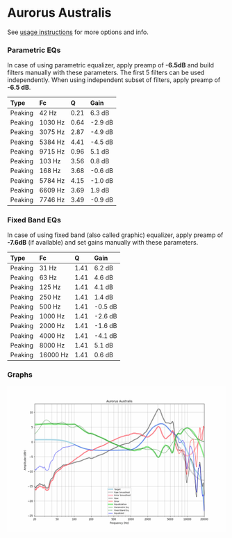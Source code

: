 # Aurorus Australis
See [usage instructions](https://github.com/jaakkopasanen/AutoEq#usage) for more options and info.

### Parametric EQs
In case of using parametric equalizer, apply preamp of **-6.5dB** and build filters manually
with these parameters. The first 5 filters can be used independently.
When using independent subset of filters, apply preamp of **-6.5 dB**.

| Type    | Fc      |    Q | Gain    |
|:--------|:--------|:-----|:--------|
| Peaking | 42 Hz   | 0.21 | 6.3 dB  |
| Peaking | 1030 Hz | 0.64 | -2.9 dB |
| Peaking | 3075 Hz | 2.87 | -4.9 dB |
| Peaking | 5384 Hz | 4.41 | -4.5 dB |
| Peaking | 9715 Hz | 0.96 | 5.1 dB  |
| Peaking | 103 Hz  | 3.56 | 0.8 dB  |
| Peaking | 168 Hz  | 3.68 | -0.6 dB |
| Peaking | 5784 Hz | 4.15 | -1.0 dB |
| Peaking | 6609 Hz | 3.69 | 1.9 dB  |
| Peaking | 7746 Hz | 3.49 | -0.9 dB |

### Fixed Band EQs
In case of using fixed band (also called graphic) equalizer, apply preamp of **-7.6dB**
(if available) and set gains manually with these parameters.

| Type    | Fc       |    Q | Gain    |
|:--------|:---------|:-----|:--------|
| Peaking | 31 Hz    | 1.41 | 6.2 dB  |
| Peaking | 63 Hz    | 1.41 | 4.6 dB  |
| Peaking | 125 Hz   | 1.41 | 4.1 dB  |
| Peaking | 250 Hz   | 1.41 | 1.4 dB  |
| Peaking | 500 Hz   | 1.41 | -0.5 dB |
| Peaking | 1000 Hz  | 1.41 | -2.6 dB |
| Peaking | 2000 Hz  | 1.41 | -1.6 dB |
| Peaking | 4000 Hz  | 1.41 | -4.1 dB |
| Peaking | 8000 Hz  | 1.41 | 5.1 dB  |
| Peaking | 16000 Hz | 1.41 | 0.6 dB  |

### Graphs
![](./Aurorus%20Australis.png)